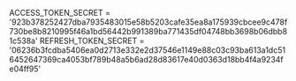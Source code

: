 ACCESS_TOKEN_SECRET = '923b378252427dba7935483015e58b5203cafe35ea8a175939cbcee9c478f730be8b8210995f46a1bd56442b991389ba771435df04748bb3698b06dbb81c538a'
REFRESH_TOKEN_SECRET = '06236b3fcdba5406ea0d2713e332e2d37546e1149e88c03c93ba613a1dc516452647369ca4053bf789b48a5b6ad28d83617e40d0363d18bb4f4a9234fe04ff95'
